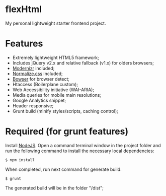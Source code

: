 flexHtml
========

My personal lightweight starter frontend project.


Features
========

- Extremely lightweight HTML5 framework;
- Includes jQuery v2.x and relative fallback (v1.x) for olders browsers;
- [Modernizr](http://modernizr.com/) included;
- [Normalize.css](https://github.com/necolas/normalize.css/) included;
- [Bowser](https://github.com/ded/bowser) for browser detect;
- Htaccess (Boilerplane custom);
- Web Accessibility initiative (WAI-ARIA);
- Media queries for mobile main resolutions;
- Google Analytics snippet;
- Header responsive;
- Grunt build (minify styles/scripts, caching control);


Required (for grunt features)
========

Install [NodeJS](http://nodejs.org/).
Open a command terminal window in the project folder and run the following command to install the necessary local dependencies:
```
$ npm install
```
When completed, run next command for generate build:
```
$ grunt
```

The generated build will be in the folder "/dist";
